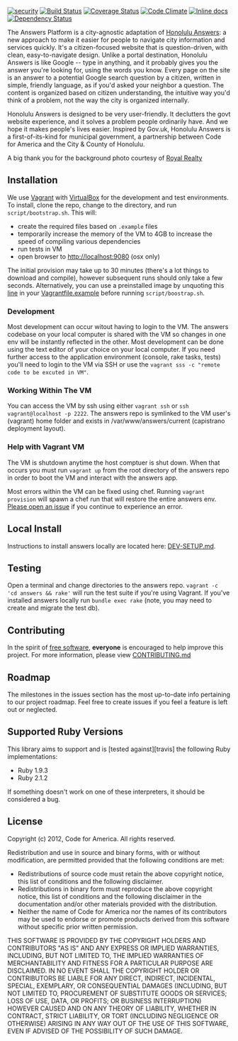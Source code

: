 [![security](https://hakiri.io/github/18F/answers/dev.svg)](https://hakiri.io/github/18F/answers/dev)
[![Build Status](https://travis-ci.org/18F/answers.svg?branch=dev)](https://travis-ci.org/18F/answers)
[![Coverage Status](https://coveralls.io/repos/18F/answers/badge.png?branch=dev)](https://coveralls.io/r/18F/answers?branch=dev)
[![Code Climate](https://codeclimate.com/github/18F/answers.png)](https://codeclimate.com/github/18F/answers)
[![Inline docs](http://inch-pages.github.io/github/18F/answers.png)](http://inch-pages.github.io/github/18F/answers)
[![Dependency Status](https://gemnasium.com/18F/answers.svg)](https://gemnasium.com/18F/answers)


The Answers Platform is a city-agnostic adaptation of [Honolulu Answers](http://answers.honolulu.gov): a new approach to make it easier for people to navigate city information and services quickly. It's a citizen-focused website that is question-driven, with clean, easy-to-navigate design. Unlike a portal destination, Honolulu Answers is like Google -- type in anything, and it probably gives you the answer you're looking for, using the words you know. Every page on the site is an answer to a potential Google search question by a citizen, written in simple, friendly language, as if you'd asked your neighbor a question. The content is organized based on citizen understanding, the intuitive way you'd think of a problem, not the way the city is organized internally.

Honolulu Answers is designed to be very user-friendly. It declutters the govt website experience, and it solves a problem people ordinarily have. And we hope it makes people's lives easier. Inspired by Gov.uk, Honolulu Answers is a first-of-its-kind for municipal government, a partnership between Code for America and the City & County of Honolulu.

A big thank you for the background photo courtesy of [Royal Realty](http://royalrealtyllc.com/)


## Installation

We use [Vagrant](http://www.vagrantup.com/) with [VirtualBox](https://www.virtualbox.org/) for the development and test environments. To install, clone the repo, change to the directory, and run `script/bootstrap.sh`.  This will:

* create the required files based on `.example` files
* temporarily increase the memory of the VM to 4GB to increase the speed of compiling various dependencies
* run tests in VM
* open browser to [http://localhost:9080](http://localhost:9080) (osx only)

The initial provision may take up to 30 minutes (there's a lot things to download and compile), however subsequent runs should only take a few seconds. Alternatively, you can use a preinstalled image by unquoting this [line](https://github.com/18F/answers/blob/dev/Vagrantfile.example#L16) in your [Vagrantfile.example](https://github.com/18F/answers/blob/dev/Vagrantfile.example) before running `script/boostrap.sh`.


### Development

Most development can occur witout having to login to the VM.  The answers codebase on your local computer is shared with the VM so changes in one env will be instantly reflected in the other. Most development can be done using the text editor of your choice on your local computer.  If you need further access to the application environment (console, rake tasks, tests) you'll need to login to the VM via SSH or use the `vagrant sss -c "remote code to be excuted in VM"`.


### Working Within The VM

You can access the VM by ssh using either `vagrant ssh` or `ssh vagrant@localhost -p 2222`.  The answers repo is symlinked to the VM user's (vagrant) home folder and exists in /var/www/answers/current (capistrano deployment layout).


### Help with Vagrant VM

The VM is shutdown anytime the host comptuer is shut down.  When that occurs you must run `vagrant up` from the root directory of the answers repo in order to boot the VM and interact with the answers app.

Most errors within the VM can be fixed using chef.  Running `vagrant provision` will spawn a chef run that will restore the entire answers env.  [Please open an issue](https://github.com/18F/answers/issues/new) if you continue to experience an error.


## Local Install

Instructions to install answers locally are located here: [DEV-SETUP.md](DEV-SETUP.md). 


## Testing

Open a terminal and change directories to the answers repo. `vagrant -c 'cd answers && rake'` will run the test suite if you're using Vagrant.  If you've installed answers locally run `bundle exec rake` (note, you may need to create and migrate the test db).


## Contributing

In the spirit of [free software][free-sw], **everyone** is encouraged to help
improve this project. For more information, please view [CONTRIBUTING.md](https://github.com/18F/answers/blob/dev/CONTRIBUTING.md)

[free-sw]: http://www.fsf.org/licensing/essays/free-sw.html


## Roadmap

The milestones in the issues section has the most up-to-date info pertaining to our project roadmap.  Feel free to create issues if you feel a feature is left out or neglected.


## Supported Ruby Versions

This library aims to support and is [tested against][travis] the following Ruby
implementations:

 * Ruby 1.9.3
 * Ruby 2.1.2

If something doesn't work on one of these interpreters, it should be considered
a bug.


## License

Copyright (c) 2012, Code for America.
All rights reserved.

Redistribution and use in source and binary forms, with or without modification, are permitted provided that the following conditions are met:

* Redistributions of source code must retain the above copyright notice, this list of conditions and the following disclaimer.
* Redistributions in binary form must reproduce the above copyright notice, this list of conditions and the following disclaimer in the documentation and/or other materials provided with the distribution.
* Neither the name of Code for America nor the names of its contributors may be used to endorse or promote products derived from this software without specific prior written permission.

THIS SOFTWARE IS PROVIDED BY THE COPYRIGHT HOLDERS AND CONTRIBUTORS "AS IS" AND ANY EXPRESS OR IMPLIED WARRANTIES, INCLUDING, BUT NOT LIMITED TO, THE IMPLIED WARRANTIES OF MERCHANTABILITY AND FITNESS FOR A PARTICULAR PURPOSE ARE DISCLAIMED. IN NO EVENT SHALL THE COPYRIGHT HOLDER OR CONTRIBUTORS BE LIABLE FOR ANY DIRECT, INDIRECT, INCIDENTAL, SPECIAL, EXEMPLARY, OR CONSEQUENTIAL DAMAGES (INCLUDING, BUT NOT LIMITED TO, PROCUREMENT OF SUBSTITUTE GOODS OR SERVICES; LOSS OF USE, DATA, OR PROFITS; OR BUSINESS INTERRUPTION) HOWEVER CAUSED AND ON ANY THEORY OF LIABILITY, WHETHER IN CONTRACT, STRICT LIABILITY, OR TORT (INCLUDING NEGLIGENCE OR OTHERWISE) ARISING IN ANY WAY OUT OF THE USE OF THIS SOFTWARE, EVEN IF ADVISED OF THE POSSIBILITY OF SUCH DAMAGE.